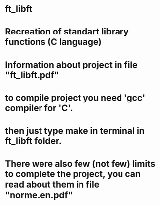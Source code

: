 # ft_libft
# Recreation of standart library functions (C language)

# Information about project in file "ft_libft.pdf"
# to compile project you need 'gcc' compiler for 'C'.
# then just type make in terminal in ft_libft folder.
# There were also few (not few) limits to complete the project, you can read about them in file "norme.en.pdf"
